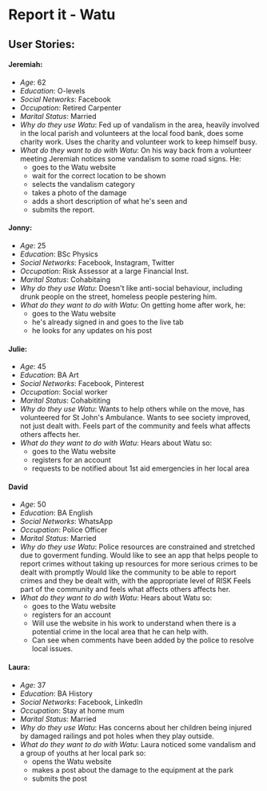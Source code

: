 # Report it - Watu

## User Stories:

#### Jeremiah:

-   _Age_: 62
-   _Education_: O-levels
-   _Social Networks_: Facebook
-   _Occupation_: Retired Carpenter
-   _Marital Status_: Married
-   _Why do they use Watu_: Fed up of vandalism in the area, heavily involved in the local parish and volunteers at
    the local food bank, does some charity work. Uses the charity and volunteer work to
    keep himself busy.
-   _What do they want to do with Watu_: On his way back from a volunteer meeting Jeremiah notices some vandalism to some road signs. He:
    -   goes to the Watu website
    -   wait for the correct location to be shown
    -   selects the vandalism category
    -   takes a photo of the damage
    -   adds a short description of what he's seen and
    -   submits the report.

#### Jonny:

-   _Age_: 25
-   _Education_: BSc Physics
-   _Social Networks_: Facebook, Instagram, Twitter
-   _Occupation_: Risk Assessor at a large Financial Inst.
-   _Marital Status_: Cohabitaing
-   _Why do they use Watu_: Doesn't like anti-social behaviour, including drunk people on the street, homeless
    people pestering him.
-   _What do they want to do with Watu_: On getting home after work, he:
    -   goes to the Watu website
    -   he's already signed in and goes to the live tab
    -   he looks for any updates on his post

#### Julie:

-   _Age_: 45
-   _Education_: BA Art
-   _Social Networks_: Facebook, Pinterest
-   _Occupation_: Social worker
-   _Marital Status_: Cohabititing
-   _Why do they use Watu_: Wants to help others while on the move, has volunteered for St John's Ambulance.
    Wants to see society improved, not just dealt with.
    Feels part of the community and feels what affects others affects her.
-   _What do they want to do with Watu_: Hears about Watu so:
    -   goes to the Watu website
    -   registers for an account
    -   requests to be notified about 1st aid emergencies in her local area
    
#### David

-   _Age_: 50
-   _Education_: BA English
-   _Social Networks_: WhatsApp
-   _Occupation_: Police Officer
-   _Marital Status_: Married
-   _Why do they use Watu_: Police resources are constrained and stretched due to goverment funding. 
    Would like to see an app that helps people to report crimes without taking up resources for more serious crimes to be dealt with         promptly
    Would like the community to be able to report crimes and they be dealt with, with the appropriate level of RISK
    Feels part of the community and feels what affects others affects her.
-   _What do they want to do with Watu_: Hears about Watu so:
    -   goes to the Watu website
    -   registers for an account
    -   Will use the website in his work to understand when there is a potential crime in the local area that he can help with.
    -   Can see when comments have been added by the police to resolve local issues. 

#### Laura:

-   _Age_: 37
-   _Education_: BA History
-   _Social Networks_: Facebook, LinkedIn
-   _Occupation_: Stay at home mum
-   _Marital Status_: Married
-   _Why do they use Watu_: Has concerns about her children being injured by damaged railings and pot holes when
    they play outside.
-   _What do they want to do with Watu_: Laura noticed some vandalism and a group of youths at her local park so:
    -   opens the Watu website
    -   makes a post about the damage to the equipment at the park
    -   submits the post
